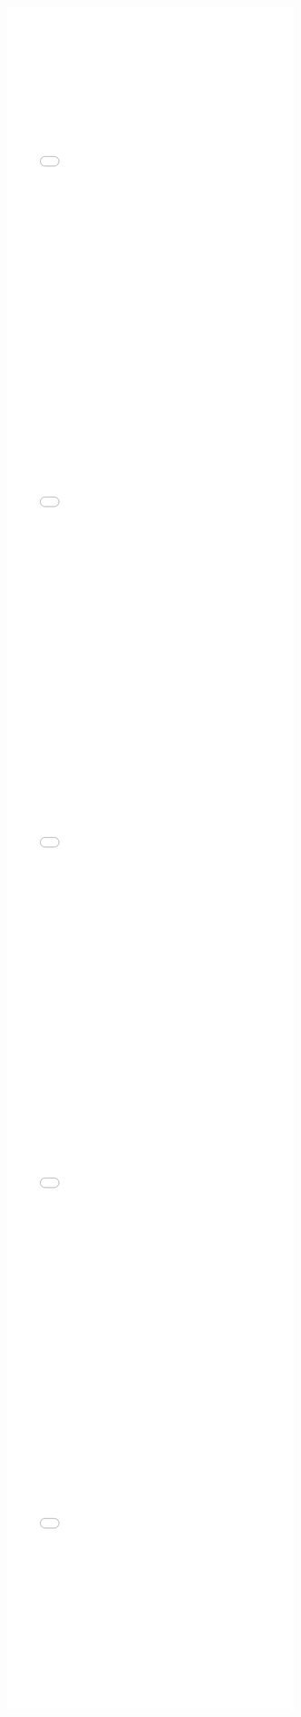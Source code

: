 <iframe id="igraph" scrolling="no" style="border:none;" seamless="seamless" src="gantt/op06n03.html" height="600" width="100%"></iframe>
<iframe id="igraph" scrolling="no" style="border:none;" seamless="seamless" src="gantt/op06n04.html" height="600" width="100%"></iframe>
<iframe id="igraph" scrolling="no" style="border:none;" seamless="seamless" src="gantt/op06n06.html" height="600" width="100%"></iframe>
<iframe id="igraph" scrolling="no" style="border:none;" seamless="seamless" src="gantt/op06n12.html" height="600" width="100%"></iframe>
<iframe id="igraph" scrolling="no" style="border:none;" seamless="seamless" src="gantt/op06n13.html" height="600" width="100%"></iframe>